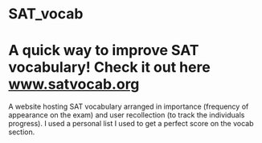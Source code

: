 # SAT_vocab

# A quick way to improve SAT vocabulary! Check it out here www.satvocab.org

A website hosting SAT vocabulary arranged in importance (frequency of appearance on the exam) and user recollection (to track the individuals progress). I used a personal list I used to get a perfect score on the vocab section.
